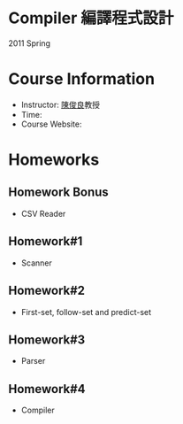 Compiler 編譯程式設計
============================
2011 Spring 

# Course Information

* Instructor: [陳俊良](http://www.csie.ntu.edu.tw/people/bio.php?PID=42)教授
* Time: 
* Course Website: []()

# Homeworks
## Homework Bonus

* CSV Reader

## Homework#1

* Scanner

## Homework#2

* First-set, follow-set and predict-set

## Homework#3

* Parser

## Homework#4

* Compiler 
